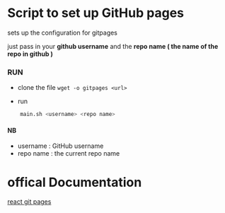 # Script to set up GitHub pages

sets up the configuration for gitpages <br />

just pass in your **github username** and the **repo name ( the name of the repo in github )**

### RUN

-   clone the file
    `wget -o gitpages <url>`

-   run

```bash
    main.sh <username> <repo name>
```

#### NB

-   username : GitHub username
-   repo name : the current repo name

# offical Documentation

[react git pages](https://create-react-app.dev/docs/deployment/#github-pages)
